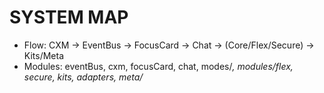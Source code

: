# SYSTEM MAP
- Flow: CXM → EventBus → FocusCard → Chat → (Core/Flex/Secure) → Kits/Meta
- Modules: eventBus, cxm, focusCard, chat, modes/*, modules/flex, secure, kits, adapters, meta/*
